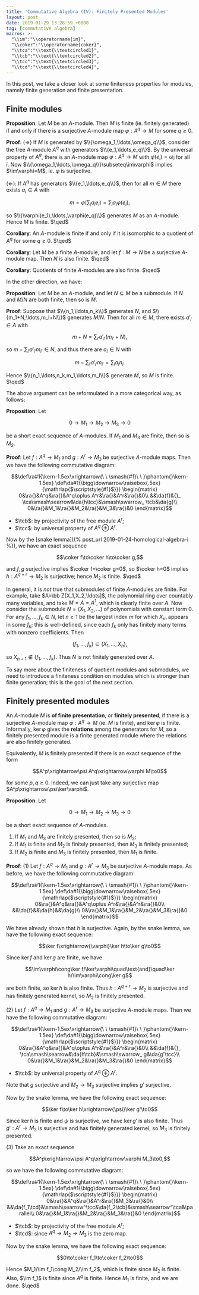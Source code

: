 ```yaml
---
title: 'Commutative Algebra (IV): Finitely Presented Modules'
layout: post
date: 2019-01-29 13:28:59 +0800
tag: [commutative algebra]
macros: >-
  "\\im":"\\operatorname{im}",
  "\\coker":"\\operatorname{coker}",
  "\\tca":"\\text{\\textcircled1}",
  "\\tcb":"\\text{\\textcircled2}",
  "\\tcc":"\\text{\\textcircled3}",
  "\\tcd":"\\text{\\textcircled4}",
---
```


In this post, we take a closer look at some finiteness properties for modules, namely finite generation and finite presentation.

<!--more-->

## Finite modules

__Proposition__: Let $M$ be an $A$-module. Then $M$ is finite (ie. finitely generated) if and only if there is a surjective $A$-module map $\varphi:A^q\to M$ for some $q\geq0$.

__Proof__: ($\Rightarrow$) If $M$ is generated by $\\{\omega_1,\ldots,\omega_q\\}$, consider the free $A$-module $A^q$ with generators $\\{e_1,\ldots,e_q\\}$. By the universal property of $A^q$, there is an $A$-module map $\varphi:A^q\to M$ with $\varphi(e_i)=\omega_i$ for all $i$. Now $\\{\omega_1,\ldots,\omega_q\\}\subseteq\im\varphi$ implies $\im\varphi=M$, ie. $\varphi$ is surjective.

($\Leftarrow$): If $A^q$ has generators $\\{e_1,\ldots,e_q\\}$, then for all $m\in M$ there exists $a_i\in A$ with

$$m=\varphi\left(\sum_ia_ie_i\right)=\sum_ia_i\varphi(e_i),$$

so $\\{\varphi(e_1),\ldots,\varphi(e_q)\\}$ generates $M$ as an $A$-module. Hence $M$ is finite. $\qed$

__Corollary__: An $A$-module is finite if and only if it is isomorphic to a quotient of $A^q$ for some $q\geq0$. $\qed$

__Corollary__: Let $M$ be a finite $A$-module, and let $f:M\to N$ be a surjective $A$-module map. Then $N$ is also finite. $\qed$

__Corollary__: Quotients of finite $A$-modules are also finite. $\qed$

In the other direction, we have:

__Proposition__: Let $M$ be an $A$-module, and let $N\subseteq M$ be a submodule. If $N$ and $M/N$ are both finite, then so is $M$.

__Proof__: Suppose that $\\{n_1,\ldots,n_k\\}$ generates $N$, and $\\{m_1+N,\ldots,m_l+N\\}$ generates $M/N$. Then for all $m\in M$, there exists $a'_ i\in A$ with

$$m+N=\sum_{i'}a'_ {i'}(m_{i'}+N),$$

so $m-\sum_{i'}a'_ {i'}m_{i'}\in N$, and thus there are $a_i\in N$ with

$$m-\sum_{i'}a'_ {i'}m_{i'}=\sum_ia_in_i.$$

Hence $\\{n_1,\ldots,n_k,m_1,\ldots,m_l\\}$ generate $M$, so $M$ is finite. $\qed$

The above argument can be reformulated in a more categorical way, as follows:

__Proposition__: Let

$$0\to M_1\to M_2\to M_3\to0$$

be a short exact sequence of $A$-modules. If $M_1$ and $M_3$ are finite, then so is $M_2$.

__Proof__: Let $f:A^q\to M_1$ and $g:A^r\to M_3$ be surjective $A$-module maps. Then we have the following commutative diagram:

$$\def\ra#1{\kern-1.5ex\xrightarrow{\ \ \smash{#1}\ \ }\phantom{}\kern-1.5ex}
\def\da#1{\bigg\downarrow\raisebox{.5ex}{\mathrlap{$\scriptstyle{#1}$}}}
\begin{matrix}
0&\ra{}&A^q&\ra{}&A^q\oplus A^r&\ra{}&A^r&\ra{}&0\\
&&\da{f}&{}_ \tca\smash\searrow&\da{h\tcc}&\smash\swarrow_ \tcb&\da{g}\\
0&\ra{}&M_1&\ra{}&M_2&\ra{}&M_3&\ra{}&0
\end{matrix}$$

- $\tcb$: by projectivity of the free module $A^r$;
- $\tcc$: by universal property of $A^q\oplus A^r$.

Now by the [snake lemma]({% post_url 2019-01-24-homological-algebra-i %}), we have an exact sequence

$$\coker f\to\coker h\to\coker g,$$

and $f,g$ surjective implies $\coker f=\coker g=0$, so $\coker h=0$ implies $h:A^{q+r}\to M_2$ is surjective; hence $M_2$ is finite. $\qed$

In general, it is _not_ true that submodules of finite $A$-modules are finite. For example, take $A=\bb Z[X_1,X_2,\ldots]$, the polynomial ring over countably many variables, and take $M=A=A^1$, which is clearly finite over $A$. Now consider the submodule $N=(X_1,X_2,\ldots)$ of polynomials with constant term $0$. For any $f_1,\ldots,f_k\in N$, let $n\geq1$ be the largest index $m$ for which $X_m$ appears in some $f_k$; this is well-defined, since each $f_k$ only has finitely many terms with nonzero coefficients. Then

$$(f_1,\ldots,f_k)\subseteq(X_1,\ldots,X_n),$$

so $X_{n+1}\not\in(f_1,\ldots,f_k)$. Thus $N$ is not finitely generated over $A$.

To say more about the finiteness of quotient modules and submodules, we need to introduce a finiteness condition on modules which is stronger than finite generation; this is the goal of the next section.

## Finitely presented modules

An $A$-module $M$ is __of finite presentation__, or __finitely presented__, if there is a surjective $A$-module map $\varphi:A^q\to M$ (ie. $M$ is finite), and $\ker\varphi$ is finite. Informally, $\ker\varphi$ gives the __relations__ among the generators for $M$, so a finitely presented module is a finite generated module where the relations are also finitely generated.

Equivalently, $M$ is finitely presented if there is an exact sequence of the form

$$A^p\xrightarrow\psi A^q\xrightarrow\varphi M\to0$$

for some $p,q\geq0$. Indeed, we can just take any surjective map $A^p\xrightarrow\psi\ker\varphi$.

__Proposition__: Let

$$0\to M_1\to M_2\to M_3\to0$$

be a short exact sequence of $A$-modules.
1. If $M_1$ and $M_3$ are finitely presented, then so is $M_2$;
2. If $M_1$ is finite and $M_2$ is finitely presented, then $M_3$ is finitely presented;
3. If $M_2$ is finite and $M_3$ is finitely presented, then $M_1$ is finite.

__Proof__: (1) Let $f:A^q\to M_1$ and $g:A^r\to M_3$ be surjective $A$-module maps. As before, we have the following commutative diagram:

$$\def\ra#1{\kern-1.5ex\xrightarrow{\ \ \smash{#1}\ \ }\phantom{}\kern-1.5ex}
\def\da#1{\bigg\downarrow\raisebox{.5ex}{\mathrlap{$\scriptstyle{#1}$}}}
\begin{matrix}
0&\ra{}&A^q&\ra{}&A^q\oplus A^r&\ra{}&A^r&\ra{}&0\\
&&\da{f}&&\da{h}&&\da{g}\\
0&\ra{}&M_1&\ra{}&M_2&\ra{}&M_3&\ra{}&0
\end{matrix}$$

We have already shown that $h$ is surjective. Again, by the snake lemma, we have the following exact sequence:

$$\ker f\xrightarrow{\varphi}\ker h\to\ker g\to0$$

Since $\ker f$ and $\ker g$ are finite, we have

$$\im\varphi\cong\ker f/\ker\varphi\quad\text{and}\quad\ker h/\im\varphi\cong\ker g$$

are both finite, so $\ker h$ is also finite. Thus $h:A^{q+r}\to M_2$ is surjective and has finitely generated kernel, so $M_2$ is finitely presented.

(2) Let $f:A^q\to M_1$ and $g:A^r\to M_3$ be surjective $A$-module maps. Then we have the following commutative diagram:

$$\def\ra#1{\kern-1.5ex\xrightarrow{\ \ \smash{#1}\ \ }\phantom{}\kern-1.5ex}
\def\da#1{\bigg\downarrow\raisebox{.5ex}{\mathrlap{$\scriptstyle{#1}$}}}
\begin{matrix}
0&\ra{}&A^q&\ra{}&A^q\oplus A^r&\ra{}&A^r&\ra{}&0\\
&&\da{f}&{}_ \tca\smash\searrow&\da{h\tcb}&\smash\swarrow_ g&\da{g'\tcc}\\
0&\ra{}&M_1&\ra{}&M_2&\ra{}&M_3&\ra{}&0
\end{matrix}$$

- $\tcb$: by universal property of $A^q\oplus A^r$.

Note that $g$ surjective and $M_2\to M_3$ surjective implies $g'$ surjective.

Now by the snake lemma, we have the following exact sequence:

$$\ker f\to\ker h\xrightarrow{\psi}\ker g'\to0$$

Since $\ker h$ is finite and $\psi$ is surjective, we have $\ker g'$ is also finite. Thus $g':A^r\to M_3$ is surjective and has finitely generated kernel, so $M_3$ is finitely presented.

(3) Take an exact sequence

$$A^p\xrightarrow\psi A^q\xrightarrow\varphi M_3\to0,$$

so we have the following commutative diagram:

$$\def\ra#1{\kern-1.5ex\xrightarrow{\ \ \smash{#1}\ \ }\phantom{}\kern-1.5ex}
\def\da#1{\bigg\downarrow\raisebox{.5ex}{\mathrlap{$\scriptstyle{#1}$}}}
\begin{matrix}
0&\ra{}&A^q&\ra{}&A^r&\ra{}&M_3&\ra{}&0\\
&&\da{f_1\tcd}&\smash\searrow^\tcc&\da{f_2\tcb}&\smash\searrow^\tca&\parallel\\
0&\ra{}&M_1&\ra{}&M_2&\ra{}&M_3&\ra{}&0
\end{matrix}$$

- $\tcb$: by projectivity of the free module $A^r$;
- $\tcd$: since $A^q\to M_2\to M_3$ is the zero map.

Now by the snake lemma, we have the following exact sequence:

$$0\to\coker f_1\to\coker f_2\to0$$

Hence $M_1/\im f_1\cong M_2/\im f_2$, which is finite since $M_2$ is finite. Also, $\im f_1$ is finite since $A^q$ is finite. Hence $M_1$ is finite, and we are done. $\qed$

